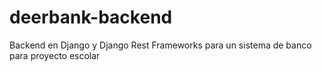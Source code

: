 # deerbank-backend

Backend en Django y Django Rest Frameworks para un sistema de banco para proyecto escolar
